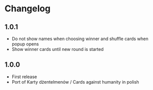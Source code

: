 # Changelog

## 1.0.1

* Do not show names when choosing winner and shuffle cards when popup opens
* Show winner cards until new round is started

## 1.0.0

* First release
* Port of Karty dżentelmenów / Cards against humanity in polish